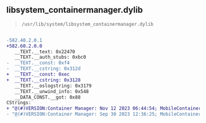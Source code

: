 ## libsystem_containermanager.dylib

> `/usr/lib/system/libsystem_containermanager.dylib`

```diff

-582.40.2.0.1
+582.60.2.0.0
   __TEXT.__text: 0x22470
   __TEXT.__auth_stubs: 0xbc0
-  __TEXT.__const: 0xf4
-  __TEXT.__cstring: 0x312d
+  __TEXT.__const: 0xec
+  __TEXT.__cstring: 0x3128
   __TEXT.__oslogstring: 0x3179
   __TEXT.__unwind_info: 0x548
   __DATA_CONST.__got: 0x88
CStrings:
+ "@(#)VERSION:Container Manager: Nov 12 2023 06:44:54; MobileContainerManager_system-582.60.2~19/arm64e"
- "@(#)VERSION:Container Manager: Sep 30 2023 12:36:25; MobileContainerManager_system-582.40.2.0.1~108/arm64e"

```
